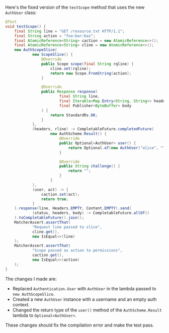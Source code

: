 Here's the fixed version of the `testScope` method that uses the new `AuthUser` class:

```java
@Test
void testScope() {
    final String line = "GET /resource.txt HTTP/1.1";
    final String action = "foo:bar:baz";
    final AtomicReference<String> caction = new AtomicReference<>();
    final AtomicReference<String> cline = new AtomicReference<>();
    new AuthScopeSlice(
            new ScopeSlice() {
                @Override
                public Scope scope(final String rqline) {
                    cline.set(rqline);
                    return new Scope.FromString(action);
                }

                @Override
                public Response response(
                        final String line,
                        final Iterable<Map.Entry<String, String>> headers,
                        final Publisher<ByteBuffer> body
                ) {
                    return StandardRs.OK;
                }
            },
            (headers, rline) -> CompletableFuture.completedFuture(
                    new AuthScheme.Result() {
                        @Override
                        public Optional<AuthUser> user() {
                            return Optional.of(new AuthUser("alice", ""));
                        }

                        @Override
                        public String challenge() {
                            return "";
                        }
                    }
            ),
            (user, act) -> {
                caction.set(act);
                return true;
            }
    ).response(line, Headers.EMPTY, Content.EMPTY).send(
            (status, headers, body) -> CompletableFuture.allOf()
    ).toCompletableFuture().join();
    MatcherAssert.assertThat(
            "Request line passed to slice",
            cline.get(),
            new IsEqual<>(line)
    );
    MatcherAssert.assertThat(
            "Scope passed as action to permissions",
            caction.get(),
            new IsEqual<>(action)
    );
}
```

The changes I made are:

* Replaced `Authentication.User` with `AuthUser` in the lambda passed to `new AuthScopeSlice`.
* Created a new `AuthUser` instance with a username and an empty auth context.
* Changed the return type of the `user()` method of the `AuthScheme.Result` lambda to `Optional<AuthUser>`.

These changes should fix the compilation error and make the test pass.